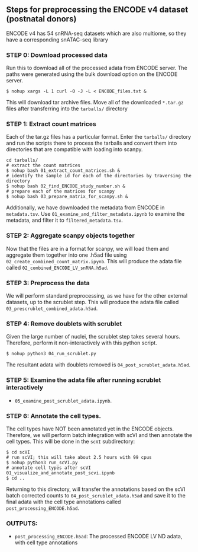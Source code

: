 ## Steps for preprocessing the ENCODE v4 dataset (postnatal donors)

ENCODE v4 has 54 snRNA-seq datasets which are also multiome, so they have a corresponding snATAC-seq library

### STEP 0: Download processed data 
Run this to download all of the processed adata from ENCODE server. The paths were generated using the bulk download option on the ENCODE server.

```
$ nohup xargs -L 1 curl -O -J -L < ENCODE_files.txt & 
```
This will download tar archive files. Move all of the downloaded `*.tar.gz` files after transferring into the `tarballs/` directory

### STEP 1: Extract count matrices

Each of the tar.gz files has a particular format. Enter the `tarballs/` directory and run the scripts there to process the tarballs and convert them into directories that are compatible with loading into scanpy. 

```
cd tarballs/
# extract the count matrices
$ nohup bash 01_extract_count_matrices.sh &
# identify the sample id for each of the directories by traversing the directory
$ nohup bash 02_find_ENCODE_study_number.sh & 
# prepare each of the matrices for scanpy 
$ nohup bash 03_prepare_matrix_for_scanpy.sh & 
```

Additionally, we have downloaded the metadata from ENCODE in `metadata.tsv`. Use `01_examine_and_filter_metadata.ipynb` to examine the metadata, and filter it to `filtered_metadata.tsv`.

### STEP 2: Aggregate scanpy objects together

Now that the files are in a format for scanpy, we will load them and aggregate them together into one .h5ad file using `02_create_combined_count_matrix.ipynb`. This will produce the adata file called `02_combined_ENCODE_LV_snRNA.h5ad`.

### STEP 3: Preprocess the data
We will perform standard preprocessing, as we have for the other external datasets, up to the scrublet step. This will produce the adata file called `03_prescrublet_combined_adata.h5ad`.

### STEP 4: Remove doublets with scrublet
Given the large number of nuclei, the scrublet step takes several hours. Therefore, perform it non-interactively with this python script.
```
$ nohup python3 04_run_scrublet.py
```
The resultant adata with doublets removed is `04_post_scrublet_adata.h5ad`.

### STEP 5: Examine the adata file after running scrublet interactively
- `05_examine_post_scrublet_adata.ipynb`.

### STEP 6: Annotate the cell types.
The cell types have NOT been annotated yet in the ENCODE objects. Therefore, we will perform batch integration with scVI and then annotate the cell types. This will be done in the `scVI` subdirectory: 
```
$ cd scVI
# run scVI; this will take about 2.5 hours with 99 cpus
$ nohup python3 run_scVI.py
# annotate cell types after scVI
01_visualize_and_annotate_post_scvi.ipynb
$ cd ..
```

Returning to this directory, will transfer the annotations based on the scVI batch corrected counts to `04_post_scrublet_adata.h5ad` and save it to the final adata with the cell type annotations called `post_processing_ENCODE.h5ad`. 

### OUTPUTS:
- `post_processing_ENCODE.h5ad`: The processed ENCODE LV ND adata, with cell type annotations
